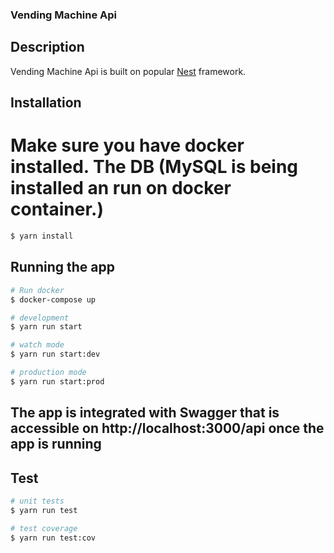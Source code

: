 ### Vending Machine Api

## Description

Vending Machine Api is built on popular [Nest](https://github.com/nestjs/nest) framework.


## Installation

# Make sure you have docker installed. The DB (MySQL is being installed an run on docker container.)

```bash
$ yarn install
```

## Running the app

```bash
# Run docker
$ docker-compose up

# development
$ yarn run start

# watch mode
$ yarn run start:dev

# production mode
$ yarn run start:prod

```

## The app is integrated with Swagger that is accessible on http://localhost:3000/api once the app is  running

## Test
```bash
# unit tests
$ yarn run test

# test coverage
$ yarn run test:cov
```

